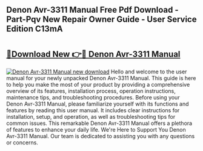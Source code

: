 ## Denon Avr-3311 Manual Free Pdf Download - Part-Pqv New Repair Owner Guide - User Service Edition C13mA

# <h2><a href="http://cf17604.oget.top/?id=Denon+Avr-3311+Manual">🔗Download New 👉🔴 Denon Avr-3311 Manual</a></h2>

[![Denon Avr-3311 Manual new download](https://i.imgur.com/5g1atiW.png)](http://cf17604.oget.top/?id=Denon+Avr-3311+Manual)
Hello and welcome to the user manual for your newly unpacked Denon Avr-3311 Manual. This guide is here to help you make the most of your product by providing a comprehensive overview of its features, installation process, operation instructions, maintenance tips, and troubleshooting procedures. Before using your Denon Avr-3311 Manual, please familiarize yourself with its functions and features by reading this user manual. It includes clear instructions for installation, setup, and operation, as well as troubleshooting tips for common issues. This remarkable Denon Avr-3311 Manual offers a plethora of features to enhance your daily life. We're Here to Support You Denon Avr-3311 Manual. Our team is dedicated to assisting you with any questions or concerns.
